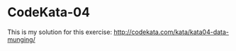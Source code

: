 # CodeKata-04

This is my solution for this exercise: http://codekata.com/kata/kata04-data-munging/
